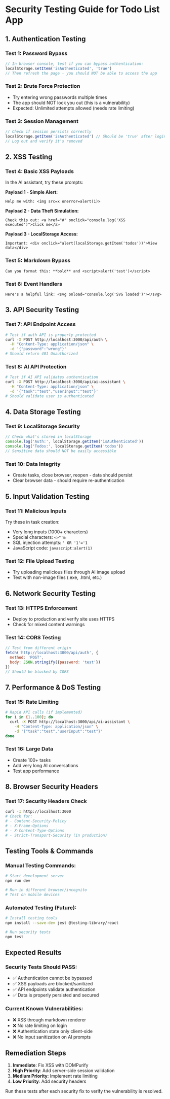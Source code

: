 # Security Testing Guide for Todo List App

## 1. Authentication Testing

### Test 1: Password Bypass
```javascript
// In browser console, test if you can bypass authentication:
localStorage.setItem('isAuthenticated', 'true')
// Then refresh the page - you should NOT be able to access the app
```

### Test 2: Brute Force Protection
- Try entering wrong passwords multiple times
- The app should NOT lock you out (this is a vulnerability)
- Expected: Unlimited attempts allowed (needs rate limiting)

### Test 3: Session Management
```javascript
// Check if session persists correctly
localStorage.getItem('isAuthenticated') // Should be 'true' after login
// Log out and verify it's removed
```

## 2. XSS Testing

### Test 4: Basic XSS Payloads
In the AI assistant, try these prompts:

**Payload 1 - Simple Alert:**
```
Help me with: <img src=x onerror=alert(1)>
```

**Payload 2 - Data Theft Simulation:**
```
Check this out: <a href="#" onclick="console.log('XSS executed')">Click me</a>
```

**Payload 3 - LocalStorage Access:**
```
Important: <div onclick="alert(localStorage.getItem('todos'))">View data</div>
```

### Test 5: Markdown Bypass
```
Can you format this: **bold** and <script>alert('test')</script>
```

### Test 6: Event Handlers
```
Here's a helpful link: <svg onload="console.log('SVG loaded')"></svg>
```

## 3. API Security Testing

### Test 7: API Endpoint Access
```bash
# Test if auth API is properly protected
curl -X POST http://localhost:3000/api/auth \
  -H "Content-Type: application/json" \
  -d '{"password":"wrong"}'
# Should return 401 Unauthorized
```

### Test 8: AI API Protection
```bash
# Test if AI API validates authentication
curl -X POST http://localhost:3000/api/ai-assistant \
  -H "Content-Type: application/json" \
  -d '{"task":"test","userInput":"test"}'
# Should validate user is authenticated
```

## 4. Data Storage Testing

### Test 9: LocalStorage Security
```javascript
// Check what's stored in localStorage
console.log('Auth:', localStorage.getItem('isAuthenticated'))
console.log('Todos:', localStorage.getItem('todos'))
// Sensitive data should NOT be easily accessible
```

### Test 10: Data Integrity
- Create tasks, close browser, reopen - data should persist
- Clear browser data - should require re-authentication

## 5. Input Validation Testing

### Test 11: Malicious Inputs
Try these in task creation:
- Very long inputs (1000+ characters)
- Special characters: `<>"'&`
- SQL injection attempts: `' OR '1'='1`
- JavaScript code: `javascript:alert(1)`

### Test 12: File Upload Testing
- Try uploading malicious files through AI image upload
- Test with non-image files (.exe, .html, etc.)

## 6. Network Security Testing

### Test 13: HTTPS Enforcement
- Deploy to production and verify site uses HTTPS
- Check for mixed content warnings

### Test 14: CORS Testing
```javascript
// Test from different origin
fetch('http://localhost:3000/api/auth', {
  method: 'POST',
  body: JSON.stringify({password: 'test'})
})
// Should be blocked by CORS
```

## 7. Performance & DoS Testing

### Test 15: Rate Limiting
```bash
# Rapid API calls (if implemented)
for i in {1..100}; do
  curl -X POST http://localhost:3000/api/ai-assistant \
    -H "Content-Type: application/json" \
    -d '{"task":"test","userInput":"test"}'
done
```

### Test 16: Large Data
- Create 100+ tasks
- Add very long AI conversations
- Test app performance

## 8. Browser Security Headers

### Test 17: Security Headers Check
```bash
curl -I http://localhost:3000
# Check for:
# - Content-Security-Policy
# - X-Frame-Options
# - X-Content-Type-Options
# - Strict-Transport-Security (in production)
```

## Testing Tools & Commands

### Manual Testing Commands:
```bash
# Start development server
npm run dev

# Run in different browser/incognito
# Test on mobile devices
```

### Automated Testing (Future):
```bash
# Install testing tools
npm install --save-dev jest @testing-library/react

# Run security tests
npm test
```

## Expected Results

### Security Tests Should PASS:
- ✅ Authentication cannot be bypassed
- ✅ XSS payloads are blocked/sanitized
- ✅ API endpoints validate authentication
- ✅ Data is properly persisted and secured

### Current Known Vulnerabilities:
- ❌ XSS through markdown renderer
- ❌ No rate limiting on login
- ❌ Authentication state only client-side
- ❌ No input sanitization on AI prompts

## Remediation Steps

1. **Immediate**: Fix XSS with DOMPurify
2. **High Priority**: Add server-side session validation
3. **Medium Priority**: Implement rate limiting
4. **Low Priority**: Add security headers

Run these tests after each security fix to verify the vulnerability is resolved.
